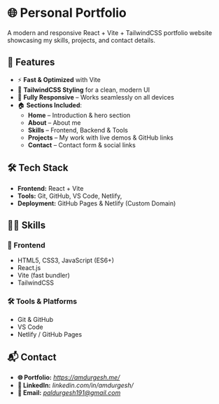 # 🌐 Personal Portfolio
A modern and responsive React + Vite + TailwindCSS portfolio website showcasing my skills, projects, and contact details.

## 🚀 Features
- ⚡ **Fast & Optimized** with Vite  
- 🎨 **TailwindCSS Styling** for a clean, modern UI  
- 📱 **Fully Responsive** – Works seamlessly on all devices  
- 🏠 **Sections Included**:  
  - **Home** – Introduction & hero section  
  - **About** – About me  
  - **Skills** – Frontend, Backend & Tools  
  - **Projects** – My work with live demos & GitHub links  
  - **Contact** – Contact form & social links

## 🛠️ Tech Stack
- **Frontend:** React + Vite
- **Tools:** Git, GitHub, VS Code, Netlify,
- **Deployment:** GitHub Pages & Netlify (Custom Domain)

## 🧑‍💻 Skills
### 🌟 Frontend
- HTML5, CSS3, JavaScript (ES6+)
- React.js
- Vite (fast bundler)
- TailwindCSS

### 🛠️ Tools & Platforms
- Git & GitHub
- VS Code
- Netlify / GitHub Pages

 ## 📬 Contact
- **🌐 Portfolio:** *https://amdurgesh.me/*
- **💼 LinkedIn:** *linkedin.com/in/amdurgesh/*
- **📧 Email:** *paldurgesh191@gmail.com*
